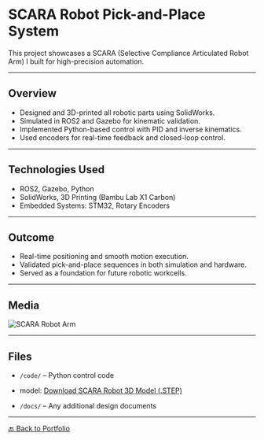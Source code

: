 # SCARA Robot Pick-and-Place System

This project showcases a SCARA (Selective Compliance Articulated Robot Arm) I built for high-precision automation.

---

## Overview
- Designed and 3D-printed all robotic parts using SolidWorks.
- Simulated in ROS2 and Gazebo for kinematic validation.
- Implemented Python-based control with PID and inverse kinematics.
- Used encoders for real-time feedback and closed-loop control.

---

## Technologies Used
- ROS2, Gazebo, Python
- SolidWorks, 3D Printing (Bambu Lab X1 Carbon)
- Embedded Systems: STM32, Rotary Encoders

---

## Outcome
- Real-time positioning and smooth motion execution.
- Validated pick-and-place sequences in both simulation and hardware.
- Served as a foundation for future robotic workcells.

---

## Media
![SCARA Robot Arm](../docs/assets/scara-robot/SCARA-Robot-Arm.gif)



---

## Files 
- `/code/` – Python control code
- model: [Download SCARA Robot 3D Model (.STEP)](assets/scara-robot/SCARA-Robot-3D-Model.STEP)

- `/docs/` – Any additional design documents

---

[🔙 Back to Portfolio](../README.md)

